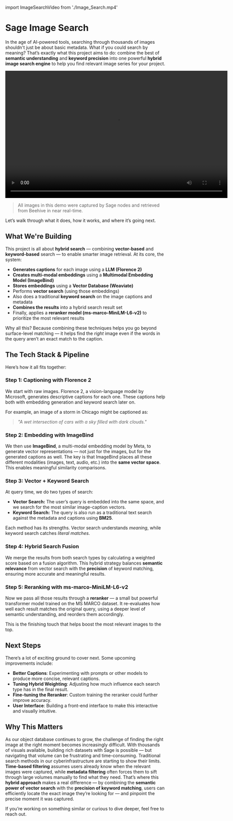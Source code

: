 import ImageSearchVideo from './Image_Search.mp4'

# Sage Image Search

In the age of AI-powered tools, searching through thousands of images shouldn't just be about basic metadata. What if you could search by meaning? That’s exactly what this project aims to do: combine the best of **semantic understanding** and **keyword precision** into one powerful **hybrid image search engine** to help you find relevant image series for your project.

<video width="700" height="400" controls>
  <source src={ImageSearchVideo} type="video/mp4" />
</video>

> All images in this demo were captured by Sage nodes and retrieved from Beehive in near real-time.

Let’s walk through what it does, how it works, and where it’s going next.

## What We're Building

This project is all about **hybrid search** — combining **vector-based** and **keyword-based** search — to enable smarter image retrieval. At its core, the system:

* **Generates captions** for each image using a **LLM (Florence 2)**
* **Creates multi-modal embeddings** using a **Multimodal Embedding Model (ImageBind)**
* **Stores embeddings** using a **Vector Database (Weaviate)**
* Performs **vector search** (using those embeddings)
* Also does a traditional **keyword search** on the image captions and metadata
* **Combines the results** into a hybrid search result set
* Finally, applies a **reranker model (ms-marco-MiniLM-L6-v2)** to prioritize the most relevant results

Why all this? Because combining these techniques helps you go beyond surface-level matching — it helps find the *right* image even if the words in the query aren’t an exact match to the caption.

## The Tech Stack & Pipeline

Here’s how it all fits together:

### Step 1: Captioning with Florence 2

We start with raw images. Florence 2, a vision-language model by Microsoft, generates descriptive captions for each one. These captions help both with embedding generation and keyword search later on.

For example, an image of a storm in Chicago might be captioned as:

> *"A wet intersection of cars with a sky filled with dark clouds."*

### Step 2: Embedding with ImageBind

We then use **ImageBind**, a multi-modal embedding model by Meta, to generate vector representations — not just for the images, but for the generated captions as well. The key is that ImageBind places all these different modalities (images, text, audio, etc.) into the **same vector space**. This enables meaningful similarity comparisons.

### Step 3: Vector + Keyword Search

At query time, we do two types of search:

* **Vector Search:** The user’s query is embedded into the same space, and we search for the most similar image-caption vectors.
* **Keyword Search:** The query is also run as a traditional text search against the metadata and captions using **BM25**.

Each method has its strengths. Vector search understands *meaning*, while keyword search catches *literal matches*.

### Step 4: Hybrid Search Fusion

We merge the results from both search types by calculating a weighted score based on a fusion algorithm. This hybrid strategy balances **semantic relevance** from vector search with the **precision** of keyword matching, ensuring more accurate and meaningful results.

### Step 5: Reranking with ms-marco-MiniLM-L6-v2

Now we pass all those results through a **reranker** — a small but powerful transformer model trained on the MS MARCO dataset. It re-evaluates how well each result matches the original query, using a deeper level of semantic understanding, and reorders them accordingly.

This is the finishing touch that helps boost the most relevant images to the top.

## Next Steps

There’s a lot of exciting ground to cover next. Some upcoming improvements include:

* **Better Captions**: Experimenting with prompts or other models to produce more concise, relevant captions.
* **Tuning Hybrid Weighting**: Adjusting how much influence each search type has in the final result.
* **Fine-tuning the Reranker**: Custom training the reranker could further improve accuracy.
* **User Interface**: Building a front-end interface to make this interactive and visually intuitive.

## Why This Matters

As our object database continues to grow, the challenge of finding the right image at the right moment becomes increasingly difficult. With thousands of visuals available, building rich datasets with Sage is possible — but navigating that volume can be frustrating and time-consuming. Traditional search methods in our cyberinfrastructure are starting to show their limits. **Time-based filtering** assumes users already know when the relevant images were captured, while **metadata filtering** often forces them to sift through large volumes manually to find what they need. That’s where this **hybrid approach** makes a real difference — by combining the **semantic power of vector search** with the **precision of keyword matching**, users can efficiently locate the exact image they’re looking for — and pinpoint the precise moment it was captured.

If you’re working on something similar or curious to dive deeper, feel free to reach out.